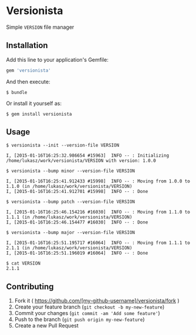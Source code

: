 # Versionista

Simple `VERSION` file manager

## Installation

Add this line to your application's Gemfile:

```ruby
gem 'versionista'
```

And then execute:

    $ bundle

Or install it yourself as:

    $ gem install versionista

## Usage

```
$ versionista --init --version-file VERSION

I, [2015-01-16T16:25:32.986654 #15963]  INFO -- : Initializing /home/lukasz/work/versionista/VERSION with version: 1.0.0

$ versionista --bump minor --version-file VERSION

I, [2015-01-16T16:25:41.912433 #15998]  INFO -- : Moving from 1.0.0 to 1.1.0 (in /home/lukasz/work/versionista/VERSION)
I, [2015-01-16T16:25:41.912701 #15998]  INFO -- : Done

$ versionista --bump patch --version-file VERSION

I, [2015-01-16T16:25:46.154216 #16030]  INFO -- : Moving from 1.1.0 to 1.1.1 (in /home/lukasz/work/versionista/VERSION)
I, [2015-01-16T16:25:46.154477 #16030]  INFO -- : Done

$ versionista --bump major --version-file VERSION

I, [2015-01-16T16:25:51.195717 #16064]  INFO -- : Moving from 1.1.1 to 2.1.1 (in /home/lukasz/work/versionista/VERSION)
I, [2015-01-16T16:25:51.196019 #16064]  INFO -- : Done

$ cat VERSION
2.1.1
```

## Contributing

1. Fork it ( https://github.com/[my-github-username]/versionista/fork )
2. Create your feature branch (`git checkout -b my-new-feature`)
3. Commit your changes (`git commit -am 'Add some feature'`)
4. Push to the branch (`git push origin my-new-feature`)
5. Create a new Pull Request
